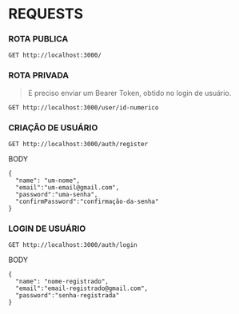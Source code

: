 # REQUESTS

### ROTA PUBLICA
`GET http://localhost:3000/`

### ROTA PRIVADA
> E preciso enviar um Bearer Token, obtido no login de usuário.

`GET http://localhost:3000/user/id-numerico`

### CRIAÇÃO DE USUÁRIO
`GET http://localhost:3000/auth/register`

BODY
```
{
  "name": "um-nome",
  "email":"um-email@gmail.com",
  "password":"uma-senha",
  "confirmPassword":"confirmação-da-senha"
}
```

### LOGIN DE USUÁRIO
`GET http://localhost:3000/auth/login`

BODY
```
{
  "name": "nome-registrado",
  "email":"email-registrado@gmail.com",
  "password":"senha-registrada"
}
```
